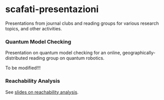 # scafati-presentazioni
Presentations from journal clubs and reading groups for various research topics,
	and other activities.


### Quantum Model Checking
Presentation on quantum model checking for an online, geographically-distributed reading group on quantum robotics.

To be modified!!!



###	Reachability Analysis

See [slides on reachability analysis](https://github.com/eda-ricercatore/scafati-presentazioni/tree/master/analisi-di-raggiungibilita).

